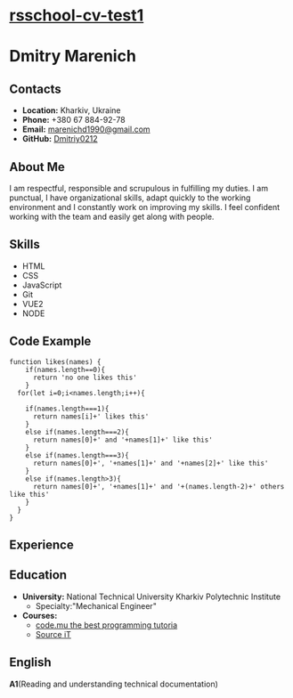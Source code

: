 # [rsschool-cv-test1](https://Dmitriy0212.github.io/rsschool-cv-test1/cv)
# Dmitry Marenich
## Contacts
- **Location:** Kharkiv, Ukraine
- **Phone:** +380 67 884-92-78
- **Email:** marenichd1990@gmail.com
- **GitHub:** [Dmitriy0212](https://github.com/Dmitriy0212)
## About Me
I am respectful, responsible and scrupulous in fulfilling my duties. I am punctual, I have organizational skills, adapt quickly to the working environment and I constantly work on improving my skills. I feel confident working with the team and easily get along with people.
## Skills
- HTML
- CSS
- JavaScript
- Git
- VUE2
- NODE
## Code Example
```
function likes(names) {
    if(names.length==0){
      return 'no one likes this'
    }
  for(let i=0;i<names.length;i++){
   
    if(names.length===1){
      return names[i]+' likes this'
    }
    else if(names.length===2){
      return names[0]+' and '+names[1]+' like this'
    }
    else if(names.length===3){
      return names[0]+', '+names[1]+' and '+names[2]+' like this'
    }
    else if(names.length>3){
      return names[0]+', '+names[1]+' and '+(names.length-2)+' others like this'
    }
  }
}
```
## Experience
## Education
- **University:** National Technical University Kharkiv Polytechnic Institute
  * Specialty:"Mechanical Engineer"
- **Courses:**
  * [code.mu the best programming tutoria](https://code.mu/)
  * [Source iT](https://sourceit.com.ua/)
## English
**A1**(Reading and understanding technical documentation)